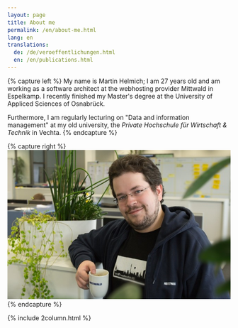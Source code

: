 ```yaml
---
layout: page
title: About me
permalink: /en/about-me.html
lang: en
translations:
  de: /de/veroeffentlichungen.html
  en: /en/publications.html
---
```


{% capture left %}
  My name is Martin Helmich; I am 27 years old and am working as a software architect at the webhosting provider Mittwald in Espelkamp. I recently finished my Master's degree at the University of Appliced Sciences of Osnabrück.

  Furthermore, I am regularly lecturing on "Data and information management" at my old university, the *Private Hochschule für Wirtschaft & Technik* in Vechta.
{% endcapture %}

{% capture right %}
  <img src="/assets/martin-640.jpg" class="img-responsive" />
{% endcapture %}

{% include 2column.html %}
